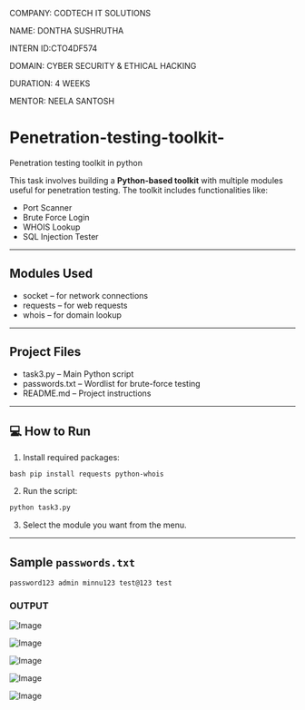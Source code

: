 COMPANY: CODTECH IT SOLUTIONS

NAME: DONTHA SUSHRUTHA

INTERN ID:CTO4DF574

DOMAIN: CYBER SECURITY & ETHICAL HACKING

DURATION: 4 WEEKS

MENTOR: NEELA SANTOSH

# Penetration-testing-toolkit-
Penetration testing toolkit in python

This task involves building a **Python-based toolkit** with multiple modules useful for penetration testing. The toolkit includes functionalities like:

-  Port Scanner  
-  Brute Force Login  
-  WHOIS Lookup  
-  SQL Injection Tester  

---

## Modules Used

- socket – for network connections  
- requests – for web requests  
- whois – for domain lookup  

---

##  Project Files

- task3.py – Main Python script  
- passwords.txt – Wordlist for brute-force testing  
- README.md – Project instructions  

---

## 💻 How to Run

1. Install required packages:

``bash
pip install requests python-whois
``

2. Run the script:

```bash
python task3.py
```

3. Select the module you want from the menu.

---

##  Sample `passwords.txt`

``
password123
admin
minnu123
test@123
test
``
### OUTPUT
![Image](https://github.com/user-attachments/assets/be7c6028-85c3-43cd-9f3a-00790e59db8d)

![Image](https://github.com/user-attachments/assets/7bf87547-62d4-43b4-823a-1f412031333f)

![Image](https://github.com/user-attachments/assets/2e9773d5-186a-48a8-b419-14c3e0185b56)

![Image](https://github.com/user-attachments/assets/a97f87ae-4ee5-4655-9c2d-fd91c548c0de)

![Image](https://github.com/user-attachments/assets/06a5c095-49c6-4adc-a035-8e726ac5aad9)
